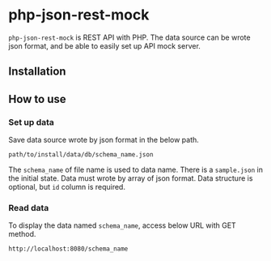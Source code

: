 # php-json-rest-mock

`php-json-rest-mock` is REST API with PHP. The data source can be wrote json format, and be able to easily set up API mock server.

## Installation

## How to use

### Set up data
Save data source wrote by json format in the below path.

```
path/to/install/data/db/schema_name.json
```

The `schema_name` of file name is used to data name. There is a `sample.json` in the initial state. Data must wrote by array of json format. Data structure is optional, but `id` column is required.

### Read data

To display the data named `schema_name`, access below URL with GET method.

```
http://localhost:8080/schema_name
```
